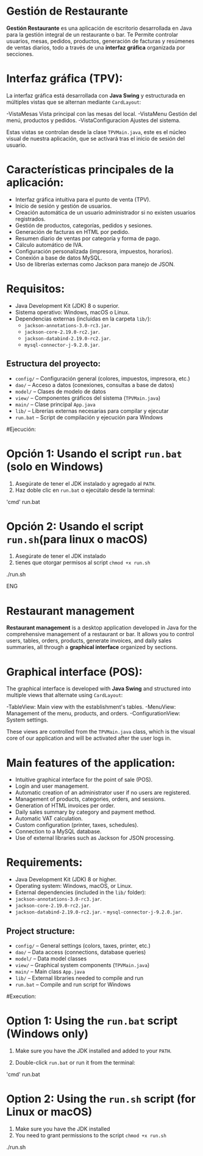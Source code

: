 # Gestión de Restaurante

**Gestión Restaurante** es una aplicación de escritorio desarrollada en Java para la gestión integral de un restaurante o bar. Te Permite controlar usuarios, mesas, pedidos, productos, generación de facturas y resúmenes de ventas diarios, todo a través de una **interfaz gráfica** organizada por secciones.


# Interfaz gráfica (TPV):

La interfaz gráfica está desarrollada con **Java Swing** y estructurada en múltiples vistas que se alternan mediante `CardLayout`:

-VistaMesas  Vista principal con las mesas del local.
-VistaMenu  Gestión del menú, productos y pedidos.
-VistaConfiguracion  Ajustes del sistema.

Estas vistas se controlan desde la clase `TPVMain.java`, este es el núcleo visual de nuestra aplicación, que se activará tras el inicio de sesión del usuario.


# Características principales de la aplicación:

- Interfaz gráfica intuitiva para el punto de venta (TPV).
- Inicio de sesión y gestión de usuarios.
- Creación automática de un usuario administrador si no existen usuarios registrados.
- Gestión de productos, categorías, pedidos y sesiones.
- Generación de facturas en HTML por pedido.
- Resumen diario de ventas por categoría y forma de pago.
- Cálculo automático de IVA.
- Configuración personalizada (impresora, impuestos, horarios).
- Conexión a base de datos MySQL.
- Uso de librerías externas como Jackson para manejo de JSON.


# Requisitos:

- Java Development Kit (JDK) 8 o superior.
- Sistema operativo: Windows, macOS o Linux.
- Dependencias externas (incluidas en la carpeta `lib/`):
  - `jackson-annotations-3.0-rc3.jar`.
  - `jackson-core-2.19.0-rc2.jar`.
  - `jackson-databind-2.19.0-rc2.jar`.
  - `mysql-connector-j-9.2.0.jar`.


## Estructura del proyecto:

- `config/` – Configuración general (colores, impuestos, impresora, etc.)
- `dao/` – Acceso a datos (conexiones, consultas a base de datos)
- `model/` – Clases de modelo de datos
- `view/` – Componentes gráficos del sistema (`TPVMain.java`)
- `main/` – Clase principal `App.java`
- `lib/` – Librerías externas necesarias para compilar y ejecutar
- `run.bat` – Script de compilación y ejecución para Windows


#Ejecución:

# Opción 1: Usando el script `run.bat` (solo en Windows)

1. Asegúrate de tener el JDK instalado y agregado al `PATH`.
2. Haz doble clic en `run.bat` o ejecútalo desde la terminal:

'cmd'
run.bat
# Opción 2: Usando el script `run.sh`(para linux o macOS)
1.  Asegúrate de tener el JDK instalado 
2. tienes que otorgar permisos al script `chmod +x run.sh`

./run.sh

ENG

# Restaurant management

**Restaurant management** is a desktop application developed in Java for the comprehensive management of a restaurant or bar. It allows you to control users, tables, orders, products, generate invoices, and daily sales summaries, all through a **graphical interface** organized by sections.

# Graphical interface (POS):

The graphical interface is developed with **Java Swing** and structured into multiple views that alternate using `CardLayout`:

-TableView: Main view with the establishment's tables.
-MenuView: Management of the menu, products, and orders.
-ConfigurationView: System settings.

These views are controlled from the `TPVMain.java` class, which is the visual core of our application and will be activated after the user logs in.

# Main features of the application:

- Intuitive graphical interface for the point of sale (POS).
- Login and user management.
- Automatic creation of an administrator user if no users are registered.
- Management of products, categories, orders, and sessions.
- Generation of HTML invoices per order.
- Daily sales summary by category and payment method.
- Automatic VAT calculation.
- Custom configuration (printer, taxes, schedules).
- Connection to a MySQL database.
- Use of external libraries such as Jackson for JSON processing.

# Requirements:

- Java Development Kit (JDK) 8 or higher.
- Operating system: Windows, macOS, or Linux.
- External dependencies (included in the `lib/` folder):
- `jackson-annotations-3.0-rc3.jar`.
- `jackson-core-2.19.0-rc2.jar`.
- `jackson-databind-2.19.0-rc2.jar`. - `mysql-connector-j-9.2.0.jar`.

## Project structure:

- `config/` – General settings (colors, taxes, printer, etc.)
- `dao/` – Data access (connections, database queries)
- `model/` – Data model classes
- `view/` – Graphical system components (`TPVMain.java`)
- `main/` – Main class `App.java`
- `lib/` – External libraries needed to compile and run
- `run.bat` – Compile and run script for Windows

#Execution:

# Option 1: Using the `run.bat` script (Windows only)

1. Make sure you have the JDK installed and added to your `PATH`.

2. Double-click `run.bat` or run it from the terminal:

'cmd'
run.bat
# Option 2: Using the `run.sh` script (for Linux or macOS)
1. Make sure you have the JDK installed
2. You need to grant permissions to the script `chmod +x run.sh`

./run.sh

